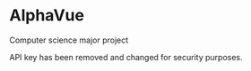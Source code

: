 # AlphaVue
Computer science major project

API key has been removed and changed for security purposes.
